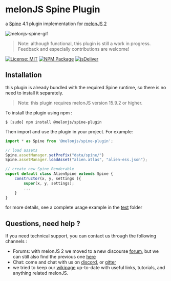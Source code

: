 # melonJS Spine Plugin

a [Spine](http://en.esotericsoftware.com/spine-in-depth) 4.1 plugin implementation for [melonJS 2](http://www.melonjs.org)

![melonjs-spine-gif](https://github.com/melonjs/spine-plugin/assets/4033090/dc259c8e-def6-419e-83a9-cda374715686)

>Note: although functional, this plugin is still a work in progress. Feedback and especially contributions are welcome!

[![License: MIT](https://img.shields.io/badge/License-MIT-yellow.svg)](https://github.com/melonjs/es6-boilerplate/blob/master/LICENSE)
[![NPM Package](https://img.shields.io/npm/v/@melonjs/spine-plugin)](https://www.npmjs.com/package/@melonjs/spine-plugin)
[![jsDeliver](https://data.jsdelivr.com/v1/package/npm/@melonjs/spine-plugin/badge?style=rounded)](https://www.jsdelivr.com/package/npm/@melonjs/spine-plugin)


Installation
-------------------------------------------------------------------------------
this plugin is already bundled with the required Spine runtime, so there is no need to install it separately.
>Note: this plugin requires melonJS version 15.9.2 or higher.

To install the plugin using npm :

`$ [sudo] npm install @melonjs/spine-plugin`

Then import and use the plugin in your project. For example:
```JavaScript
import * as Spine from '@melonjs/spine-plugin';

// load assets
Spine.assetManager.setPrefix("data/spine/")
Spine.assetManager.loadAsset("alien.atlas", "alien-ess.json");

// create new Spine Renderable
export default class AlienSpine extends Spine {
    constructor(x, y, settings ){
        super(x, y, settings);
        ...
    }
}
```

for more details, see a complete usage example in the [test](test) folder

Questions, need help ?
-------------------------------------------------------------------------------
If you need technical support, you can contact us through the following channels :
* Forums: with melonJS 2 we moved to a new discourse [forum](https://melonjs.discourse.group), but we can still also find the previous one [here](http://www.html5gamedevs.com/forum/32-melonjs/)
* Chat: come and chat with us on [discord](https://discord.gg/aur7JMk), or [gitter](https://gitter.im/melonjs/public)
* we tried to keep our [wikipage](https://github.com/melonjs/melonJS/wiki) up-to-date with useful links, tutorials, and anything related melonJS.